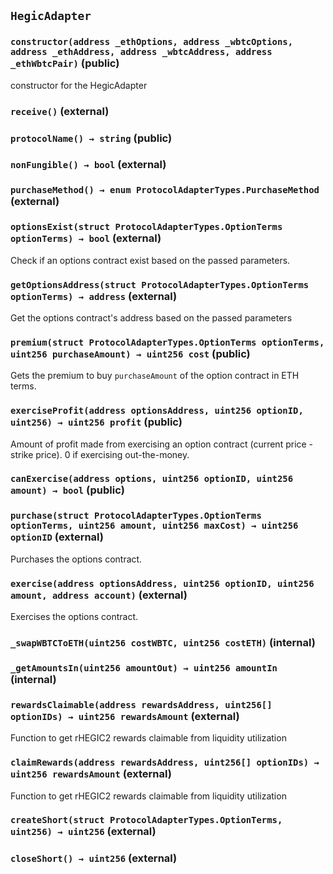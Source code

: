 ## `HegicAdapter`






### `constructor(address _ethOptions, address _wbtcOptions, address _ethAddress, address _wbtcAddress, address _ethWbtcPair)` (public)

constructor for the HegicAdapter




### `receive()` (external)





### `protocolName() → string` (public)





### `nonFungible() → bool` (external)





### `purchaseMethod() → enum ProtocolAdapterTypes.PurchaseMethod` (external)





### `optionsExist(struct ProtocolAdapterTypes.OptionTerms optionTerms) → bool` (external)

Check if an options contract exist based on the passed parameters.




### `getOptionsAddress(struct ProtocolAdapterTypes.OptionTerms optionTerms) → address` (external)

Get the options contract's address based on the passed parameters




### `premium(struct ProtocolAdapterTypes.OptionTerms optionTerms, uint256 purchaseAmount) → uint256 cost` (public)

Gets the premium to buy `purchaseAmount` of the option contract in ETH terms.




### `exerciseProfit(address optionsAddress, uint256 optionID, uint256) → uint256 profit` (public)

Amount of profit made from exercising an option contract (current price - strike price). 0 if exercising out-the-money.




### `canExercise(address options, uint256 optionID, uint256 amount) → bool` (public)





### `purchase(struct ProtocolAdapterTypes.OptionTerms optionTerms, uint256 amount, uint256 maxCost) → uint256 optionID` (external)

Purchases the options contract.




### `exercise(address optionsAddress, uint256 optionID, uint256 amount, address account)` (external)

Exercises the options contract.




### `_swapWBTCToETH(uint256 costWBTC, uint256 costETH)` (internal)





### `_getAmountsIn(uint256 amountOut) → uint256 amountIn` (internal)





### `rewardsClaimable(address rewardsAddress, uint256[] optionIDs) → uint256 rewardsAmount` (external)

Function to get rHEGIC2 rewards claimable from liquidity utilization




### `claimRewards(address rewardsAddress, uint256[] optionIDs) → uint256 rewardsAmount` (external)

Function to get rHEGIC2 rewards claimable from liquidity utilization




### `createShort(struct ProtocolAdapterTypes.OptionTerms, uint256) → uint256` (external)





### `closeShort() → uint256` (external)






